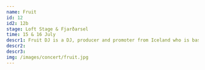 ```yaml
---
name: Fruit
id: 12
id2: 12b
stage: Loft Stage & Fjarðarsel
time: 15 & 16 July
descr1: Fruit DJ is a DJ, producer and promoter from Iceland who is based in Copenhagen. Fruit is well established in the Scandinavian club scene. Most recently with his residency at his own party series “Rewild“ that is hosted at the venue Basemen in Copenhagent. Fruit has 3 stellar EP’s under his belt that have been released on the labels “Øen Records” and “Coastal Haze”.
descr2: 
descr3:
img: /images/concert/fruit.jpg
---
```

